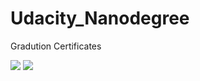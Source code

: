 # Udacity_Nanodegree

[image1]: ./CVND.jpg    
[image2]: ./DLND.jpg   

Gradution Certificates

![][image1]
![][image2]
